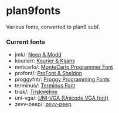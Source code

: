 plan9fonts
==========

Various fonts, converted to plan9 subf.


### Current fonts

* jmk/: [Neep & Modd](http://www.jmknoble.net/fonts/)
* kourier/: [Kourier & Ksans](http://www.semware.com/html/tseprofilesr.php#FONTS)
* mntcarlo/: [MonteCarlo Programmer Font](http://www.bok.net/MonteCarlo/)
* profont/: [ProFont & Sheldon](http://www.tobias-jung.de/seekingprofont/)
* proggyfnt/: [Proggy Programming Fonts](http://www.proggyfonts.com/)
* terminus/: [Terminus Font](http://terminus-font.sourceforge.net/)
* trisk/: [Triskweline](http://www.netalive.org/tinkering/triskweline/)
* uni-vga/: [UNI-VGA (Unicode VGA font)](http://www.inp.nsk.su/~bolkhov/files/fonts/univga/)
* zevv-peep/: [zevv-peep](http://zevv.nl/play/code/zevv-peep/)
